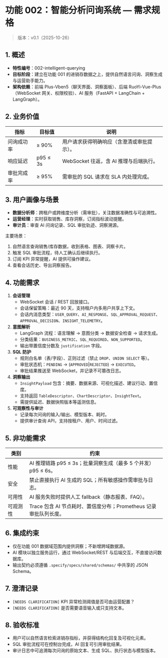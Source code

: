 # 功能 002：智能分析问询系统 — 需求规格

> 版本：v0.1（2025-10-26）

## 1. 概述

- **特性编号**：002-intelligent-querying
- **目标阶段**：建立在功能 001 的进销存数据之上，提供自然语言问询、洞察生成与运营助手能力。
- **架构依赖**：前端 Plus-Vben5（聊天界面、洞察面板）、后端 RuoYi-Vue-Plus（WebSocket 网关、权限校验）、AI 服务（FastAPI + LangChain + LangGraph）。

## 2. 业务价值

| 指标 | 目标值 | 说明 |
| ---- | ------ | ---- |
| 问询成功率 | ≥ 90% | 用户请求获得明确响应（含澄清或审批提示）。
| 响应延迟 | p95 ≤ 3s | WebSocket 往返，含 AI 推理与后端执行。
| 审批完成率 | ≥ 95% | 需审批的 SQL 请求在 SLA 内处理完成。

## 3. 用户画像与场景

- **数据分析师**：跨租户或跨维度分析（需审批），关注数据准确性与可追溯性。
- **运营经理**：实时获取销售、库存洞察，订阅指标波动提醒。
- **审计员**：审查 AI 问询记录、SQL 审批轨迹、洞察溯源。

主要场景：
1. 自然语言查询销售/库存数据，收到表格、图表、洞察卡片。
2. 触发 SQL 审批流程，待人工确认后继续执行。
3. 订阅 KPI 异常提醒，AI 提供可操作建议。
4. 查看会话历史、导出洞察报告。

## 4. 功能需求

1. **会话管理**
	- WebSocket 会话 / REST 回放接口。
	- 会话保留策略：最近 90 天，支持租户内多用户共享上下文。
	- 会话内消息类型：`USER_QUERY`、`AI_RESPONSE`、`SQL_APPROVAL_REQUEST`、`APPROVAL_DECISION`、`INSIGHT_TELEMETRY`。
2. **意图解析**
	- LangGraph 流程：语言理解 → 意图分类 → 数据安全检查 → 请求生成。
	- 分类结果：`BUSINESS_METRIC`、`SQL_REQUIRED`、`NON_SUPPORTED`。
	- 输出带置信度分数及 `justification` 字段。
3. **SQL 防护**
	- 规则白名单（表/字段）、正则过滤（禁止 `DROP`、`UNION SELECT` 等）。
	- 审批状态机：`PENDING` → (`APPROVED`|`REJECTED`) → `EXECUTED`。
	- 审批结果推送至 WebSocket，并记录不可篡改日志。
4. **洞察输出**
	- `InsightPayload` 包含：摘要、数据来源、可视化描述、建议行动、置信度。
	- 支持返回 `TableDescriptor`、`ChartDescriptor`、`InsightText`。
	- 需提供延迟、数据快照版本等遥测信息。
5. **可观察性与审计**
	- 记录每次问询的输入/输出、模型版本、耗时。
	- 提供审计查询 API，支持按租户、用户、时间过滤。

## 5. 非功能需求

| 类别 | 约束 |
| ---- | ---- |
| 性能 | AI 推理链路 p95 ≤ 3s；批量洞察生成（最多 5 个并发）p95 ≤ 6s。 |
| 安全 | 禁止直接执行 AI 生成的 SQL；所有敏感操作需审批与日志。 |
| 可用性 | AI 服务失败时提供人工 fallback（静态报表、FAQ）。 |
| 可观测性 | Trace 包含 AI 节点耗时、置信度分布；Prometheus 记录审批队列长度。 |

## 6. 集成约束

- 仅在功能 001 数据域范围内提供洞察；不新增跨域数据源。
- AI 模块以独立服务运行，通过 WebSocket/REST 与后端交互，不直接访问数据库。
- 输出契约必须遵循 `.specify/specs/shared/schemas/` 中共享的 JSON Schema。

## 7. 澄清记录

- `[NEEDS CLARIFICATION]` KPI 异常检测阈值是否可由运营配置？
- `[NEEDS CLARIFICATION]` 是否需要语音输入或只支持文本。

## 8. 验收标准

- 用户可以自然语言检索进销存指标，并获得结构化回复及可视化元素。
- SQL 审批流程可在控制台完成，AI 回复可引用审批结果。
- 审计日志中可追溯每次问询的原始文本、生成 SQL、执行状态与模型版本。

